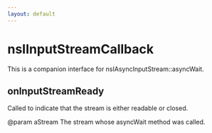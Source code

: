 ```yaml
---
layout: default
---
```


# nsIInputStreamCallback #

This is a companion interface for nsIAsyncInputStream::asyncWait.


## onInputStreamReady ##

Called to indicate that the stream is either readable or closed.

@param aStream
       The stream whose asyncWait method was called.

